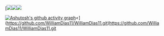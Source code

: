 [<span><img src="https://img.shields.io/badge/JavaScript-323330?style=for-the-badge&logo=javascript&logoColor=F7DF1E"><img src="https://img.shields.io/badge/HTML5-E34F26?style=for-the-badge&logo=html5&logoColor=white"><img src="https://img.shields.io/badge/CSS3-1572B6?style=for-the-badge&logo=css3&logoColor=white"></span>

<span>[![Ashutosh's github activity graph](https://github-readme-activity-graph.vercel.app/graph?username=JesusHenriQ&bg_color=403d3d&color=ffffff&line=deddda&point=e01b24&area=true&hide_border=true)](https://github.com/ashutosh00710/github-readme-activity-graph)<](https://github.com/WilliamDias11/WilliamDias11.git)https://github.com/WilliamDias11/WilliamDias11.git
